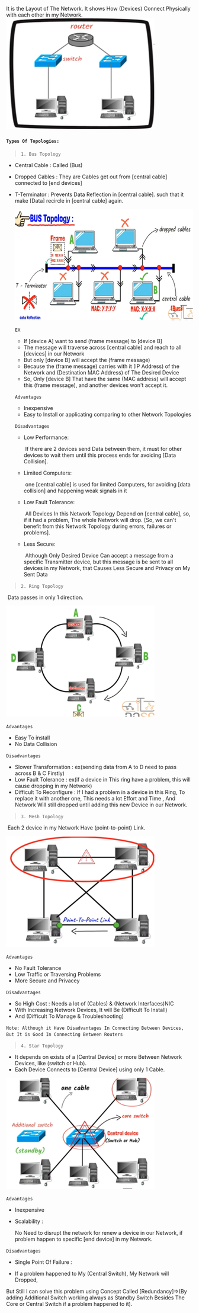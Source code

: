 

It is the Layout of The Network. It shows How (Devices) Connect Physically with each other in my Network.<img src = "Images\3(1).png" alt = "missed photo" width="400" height="300" style="margin:0"/>





#### `Types Of Topologies:`

> `1. Bus Topology`

- Central Cable : Called (Bus)

- Dropped Cables : They are Cables get out from [central cable] connected to [end devices]

- T-Terminator  : Prevents Data Reflection in [central cable]. such that it make [Data] recircle in [central cable] again.

  <img src = "Images\3(2).png" alt = "missed photo" width="500" height="300" style="margin:0"/>

  

  `EX` 

  - If [device A] want to send (frame message) to [device B]
  - The message will traverse across [central cable] and reach to all [devices] in our Network
  - But only [device B] will accept the (frame message)
  - Because the (frame message) carries with it (IP Address) of the Network and (Destination MAC Address) of The Desired Device
  - So, Only [device B] That have the same (MAC address) will accept this (frame message), and another devices won't accept it.

  

  

  `Advantages` 

  - Inexpensive
  - Easy to Install or applicating comparing to other Network Topologies

  

  `Disadvantages` 

  - Low Performance:

    ​	If there are 2 devices send Data between them, it must for other devices to wait them until this process ends for avoiding [Data Collision].

  - Limited Computers:

    ​	one [central cable] is used for limited Computers, for avoiding [data collision] and happening weak signals in it

  - Low Fault Tolerance:

    ​	All Devices In this Network Topology Depend on [central cable], so, if it had a problem, The whole Network will drop. [So, we can't benefit from this Network Topology during errors, failures or problems].

  - Less Secure:

    ​	Although Only Desired Device Can accept a message from a specific Transmitter device, but this message is be sent to all devices in my Network, that Causes Less Secure and Privacy on My Sent Data



> `2. Ring Topology`

​	Data passes in only 1 direction.

<img src = "Images\3(3).png" alt="miessed photo" width="400" height="300" style="margin:0">

`Advantages` 

- Easy To install
- No Data Collision

`Disadvantages`

- Slower Transformation : ex(sending data from A to D need to pass across B & C Firstly)
- Low Fault Tolerance : ex(if a device in This ring have a problem, this will cause dropping in my Network)
- Difficult To Reconfigure : If I had a problem in a device in this Ring, To replace it with another one, This needs a lot Effort and Time , And Network Will still dropped until adding this new Device in our Network.



> `3. Mesh Topology`

​	Each 2 device in my Network Have (point-to-point) Link.

<img src="Images\3(4).png" alt="missed photo" width="400" height="300" style="margin:0">

`Advantages`

- No Fault Tolerance
- Low Traffic or Traversing Problems
- More Secure and Privacey

`Disadvantages`

- So High Cost : Needs a lot of (Cables) & (Network Interfaces)NIC
- With Increasing Network Devices, It will Be (Difficult To Install)
- And (Difficult To Manage &  Troubleshooting)

`Note: Although it Have Disadvantages In Connecting Between Devices, But It is Good In Connecting Between Routers`



> `4. Star Topology`

- It depends on exists of a [Central Device] or more Between Network Devices, like (switch or Hub).
- Each Device Connects to [Central Device] using only 1 Cable.

<img src="Images\3(5).png" alt="missed photo" width="400" height="300" style="margin:0">

`Advantages`

- Inexpensive

- Scalability : 

  No Need to disrupt the network for renew a device in our Network, if problem happen to specific [end device] in my Network.

`Disadvantages`

- Single Point Of Failure :

-  If a problem happened to My (Central Switch), My Network will Dropped, 

  But Still I can solve this problem using Concept Called [Redundancy]=>(By adding Additional Switch working always as Standby Switch Besides The Core or Central Switch if a problem happened to it).